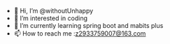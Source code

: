 - 👋 Hi, I’m @withoutUnhappy
- 👀 I’m interested in coding
- 🌱 I’m currently learning spring boot and mabits plus
- 📫 How to reach me :z2933759007@163.com


<!---
withoutUnhappy/withoutUnhappy is a ✨ special ✨ repository because its `README.md` (this file) appears on your GitHub profile.
You can click the Preview link to take a look at your changes.
--->

